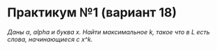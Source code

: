 # Практикум №1 (вариант 18)
###### Даны α, ${alpha}$ и буква x. Найти максимальное k, такое что в L есть слова, начинающиеся с x^k.

